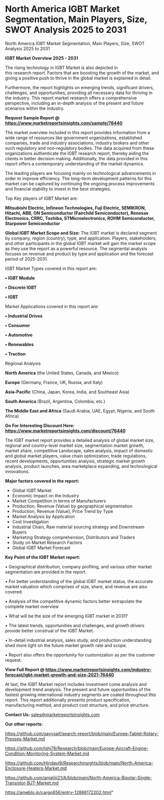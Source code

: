 # North America IGBT Market Segmentation, Main Players, Size, SWOT Analysis 2025 to 2031
North America IGBT Market Segmentation, Main Players, Size, SWOT Analysis 2025 to 2031

<Strong> IGBT Market Overview 2025 - 2031</strong>

The rising technology in IGBT Market is also depicted in this research report. Factors that are boosting the growth of the market, and giving a positive push to thrive in the global market is explained in detail.

Furthermore, the report highlights on emerging trends, significant drivers, challenges, and opportunities, providing all necessary data for thriving in the industry. This report market research offers a comprehensive perspective, including an in-depth analysis of the present and future scenarios within the industry.

<strong>Request Sample Report @ <a href=https://www.marketreportsinsights.com/sample/76440>https://www.marketreportsinsights.com/sample/76440</a></strong>

The market overview included in this report provides information from a wide range of resources like government organizations, established companies, trade and industry associations, industry brokers and other such regulatory and non-regulatory bodies. The data acquired from these organizations authenticate the IGBT research report, thereby aiding the clients in better decision making. Additionally, the data provided in this report offers a contemporary understanding of the market dynamics.

The leading players are focusing mainly on technological advancements in order to improve efficiency. The long-term development patterns for this market can be captured by continuing the ongoing process improvements and financial stability to invest in the best strategies.

Top Key players of IGBT Market are:

<strong>Mitsubishi Electric, Infineon Technologies, Fuji Electric, SEMIKRON, Hitachi, ABB, ON Semiconductor (Fairchild Semiconductor), Renesas Electronics, CRRC, Toshiba, STMicroelectronics, ROHM Semiconductor, Starpower Semiconductor</strong>

<strong><b>Global IGBT Market Scope and Size:</b></strong>
The IGBT market is declared segment by company, region (country), type, and application. Players, stakeholders, and other participants in the global IGBT market will gain the market scope as they use the report as a powerful resource. The segmental analysis focuses on revenue and product by type and application and the forecast period of 2025-2031.

IGBT Market Types covered in this report are:

<strong>• IGBT Module

• Discrete IGBT

• IGBT</strong>

Market Applications covered in this report are:

<strong>• Industrial Drives

• Consumer

• Automotive

• Renewables

• Traction</strong> 

Regional Analysis

<strong>North America</strong> (the United States, Canada, and Mexico)

<strong>Europe</strong> (Germany, France, UK, Russia, and Italy)

<strong>Asia-Pacific</strong> (China, Japan, Korea, India, and Southeast Asia)

<strong>South America</strong> (Brazil, Argentina, Colombia, etc.)

<strong>The Middle East and Africa</strong> (Saudi Arabia, UAE, Egypt, Nigeria, and South Africa)

<strong>Go For Interesting Discount Here: <a href=https://www.marketreportsinsights.com/discount/76440>https://www.marketreportsinsights.com/discount/76440</a></strong>

The IGBT market report provides a detailed analysis of global market size, regional and country-level market size, segmentation market growth, market share, competitive Landscape, sales analysis, impact of domestic and global market players, value chain optimization, trade regulations, recent developments, opportunities analysis, strategic market growth analysis, product launches, area marketplace expanding, and technological innovations.

<strong><b>Major factors covered in the report:</b></strong>
<ul>
  <li>Global IGBT Market </li>
  <li>Economic Impact on the Industry</li>
  <li>Market Competition in terms of Manufacturers</li>
  <li>Production, Revenue (Value) by geographical segmentation</li>
  <li>Production, Revenue (Value), Price Trend by Type</li>
  <li>Market Analysis by Application</li>
  <li>Cost Investigation</li>
  <li>Industrial Chain, Raw material sourcing strategy and Downstream Buyers</li>
  <li>Marketing Strategy comprehension, Distributors and Traders</li>
  <li>Study on Market Research Factors</li>
  <li>Global IGBT Market Forecast</li>
</ul>

<strong><b>Key Point of the IGBT Market report:</b></strong>

• Geographical distribution, company profiling, and various other market segmentation are provided in the report.

• For better understanding of the global IGBT market status, the accurate market valuation which comprises of size, share, and revenue are also covered.

• Analysis of the competitive dynamic factors better extrapolate the complete market overview

• What will be the size of the emerging IGBT market in 2031?

• The latest trends, opportunities and challenges, and growth drivers provide better construal of the IGBT Market.

• In-detail industrial analysis, sales study, and production understanding shed more light on the future market growth rate and scope.

• Report also offers the opportunity for customization as per the customer request.

<strong><b>View Full Report @ <a href=https://www.marketreportsinsights.com/industry-forecast/igbt-market-growth-and-size-2021-76440>https://www.marketreportsinsights.com/industry-forecast/igbt-market-growth-and-size-2021-76440</a></b></strong>


At last, the IGBT Market report includes investment come analysis and development trend analysis. The present and future opportunities of the fastest growing international industry segments are coated throughout this report. This report additionally presents product specification, manufacturing method, and product cost structure, and price structure.

<strong>Contact Us:</strong>
sales@marketreportsinsights.com

<strong>Our other reports:</strong>

<a href=https://github.com/sayysaif/search-report/blob/main/Europe-Tablet-Rotary-Presses-Market.md>https://github.com/sayysaif/search-report/blob/main/Europe-Tablet-Rotary-Presses-Market.md</a>

<a href=https://github.com/Ishi78/Research/blob/main/Europe-Aircraft-Engine-Condition-Monitoring-System-Market.md>https://github.com/Ishi78/Research/blob/main/Europe-Aircraft-Engine-Condition-Monitoring-System-Market.md</a>

<a href=https://github.com/Hindavi9/Researchinsights/blob/main/North-America-Enclosure-Heaters-Market.md>https://github.com/Hindavi9/Researchinsights/blob/main/North-America-Enclosure-Heaters-Market.md</a>

<a href=https://github.com/anjaliiii21/A/blob/main/North-America-Bipolar-Single-Transistor-BJT-Market.md>https://github.com/anjaliiii21/A/blob/main/North-America-Bipolar-Single-Transistor-BJT-Market.md</a>

<a href=https://ameblo.jp/cargo656/entry-12886172202.html>https://ameblo.jp/cargo656/entry-12886172202.html</a>"
